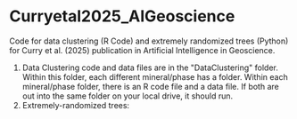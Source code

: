 # Curryetal2025_AIGeoscience
Code for data clustering (R Code) and extremely randomized trees (Python) for Curry et al. (2025) publication in Artificial Intelligence in Geoscience.

1. Data Clustering code and data files are in the "DataClustering" folder. Within this folder, each different mineral/phase has a folder. Within each mineral/phase folder, there is an R code file and a data file. If both are out into the same folder on your local drive, it should run.
2. Extremely-randomized trees:
